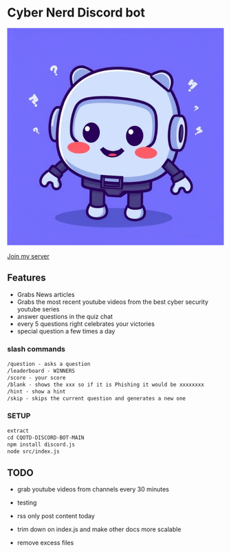 # Cyber Nerd Discord bot

<div align="center">
  <img src="https://github.com/Infinit3i/cqotd-discord-bot/blob/90e4005d6b0da13ec8f1cb67ff4bda5062bd5ed9/Assets/Discord_JS_Bot.jpeg" alt="Discord Bot" width="600">
</div>

[Join my server](https://discord.gg/rzSTrk39yE)

## Features
- Grabs News articles
- Grabs the most recent youtube videos from the best cyber security youtube series
- answer questions in the quiz chat
- every 5 questions right celebrates your victories
- special question a few times a day

### slash commands

```
/question - asks a question
/leaderboard - WINNERS
/score - your score
/blank - shows the xxx so if it is Phishing it would be xxxxxxxx
/hint - show a hint
/skip - skips the current question and generates a new one
```

### SETUP

```
extract
cd CQOTD-DISCORD-BOT-MAIN
npm install discord.js
node src/index.js
```

## TODO

- grab youtube videos from channels every 30 minutes
- testing
- rss only post content today

- trim down on index.js and make other docs more scalable
- remove excess files